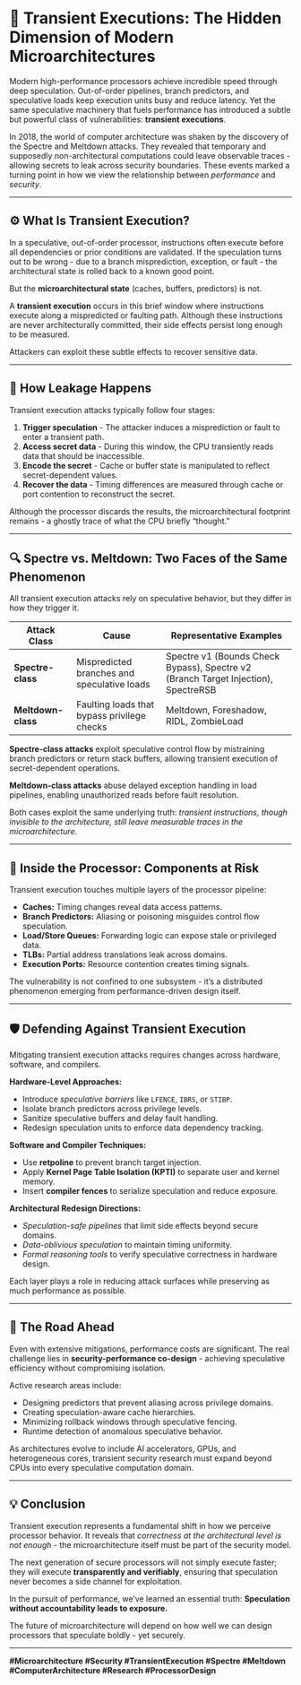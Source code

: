 
# 🧩 Transient Executions: The Hidden Dimension of Modern Microarchitectures

Modern high-performance processors achieve incredible speed through deep speculation. Out-of-order pipelines, branch predictors, and speculative loads keep execution units busy and reduce latency. Yet the same speculative machinery that fuels performance has introduced a subtle but powerful class of vulnerabilities: **transient executions**.

In 2018, the world of computer architecture was shaken by the discovery of the Spectre and Meltdown attacks. They revealed that temporary and supposedly non-architectural computations could leave observable traces - allowing secrets to leak across security boundaries. These events marked a turning point in how we view the relationship between *performance* and *security*.

---

## ⚙️ What Is Transient Execution?

In a speculative, out-of-order processor, instructions often execute before all dependencies or prior conditions are validated. If the speculation turns out to be wrong - due to a branch misprediction, exception, or fault - the architectural state is rolled back to a known good point.

But the **microarchitectural state** (caches, buffers, predictors) is not.

A **transient execution** occurs in this brief window where instructions execute along a mispredicted or faulting path. Although these instructions are never architecturally committed, their side effects persist long enough to be measured.

Attackers can exploit these subtle effects to recover sensitive data.

---

## 🧠 How Leakage Happens

Transient execution attacks typically follow four stages:

1. **Trigger speculation** - The attacker induces a misprediction or fault to enter a transient path.
2. **Access secret data** - During this window, the CPU transiently reads data that should be inaccessible.
3. **Encode the secret** - Cache or buffer state is manipulated to reflect secret-dependent values.
4. **Recover the data** - Timing differences are measured through cache or port contention to reconstruct the secret.

Although the processor discards the results, the microarchitectural footprint remains - a ghostly trace of what the CPU briefly “thought.”

---

## 🔍 Spectre vs. Meltdown: Two Faces of the Same Phenomenon

All transient execution attacks rely on speculative behavior, but they differ in how they trigger it.

| **Attack Class**   | **Cause**                                   | **Representative Examples**                                                        |
| ------------------ | ------------------------------------------- | ---------------------------------------------------------------------------------- |
| **Spectre-class**  | Mispredicted branches and speculative loads | Spectre v1 (Bounds Check Bypass), Spectre v2 (Branch Target Injection), SpectreRSB |
| **Meltdown-class** | Faulting loads that bypass privilege checks | Meltdown, Foreshadow, RIDL, ZombieLoad                                             |

**Spectre-class attacks** exploit speculative control flow by mistraining branch predictors or return stack buffers, allowing transient execution of secret-dependent operations.

**Meltdown-class attacks** abuse delayed exception handling in load pipelines, enabling unauthorized reads before fault resolution.

Both cases exploit the same underlying truth: *transient instructions, though invisible to the architecture, still leave measurable traces in the microarchitecture.*

---

## 🧩 Inside the Processor: Components at Risk

Transient execution touches multiple layers of the processor pipeline:

* **Caches:** Timing changes reveal data access patterns.
* **Branch Predictors:** Aliasing or poisoning misguides control flow speculation.
* **Load/Store Queues:** Forwarding logic can expose stale or privileged data.
* **TLBs:** Partial address translations leak across domains.
* **Execution Ports:** Resource contention creates timing signals.

The vulnerability is not confined to one subsystem - it’s a distributed phenomenon emerging from performance-driven design itself.

---

## 🛡️ Defending Against Transient Execution

Mitigating transient execution attacks requires changes across hardware, software, and compilers.

**Hardware-Level Approaches:**

* Introduce *speculative barriers* like `LFENCE`, `IBRS`, or `STIBP`.
* Isolate branch predictors across privilege levels.
* Sanitize speculative buffers and delay fault handling.
* Redesign speculation units to enforce data dependency tracking.

**Software and Compiler Techniques:**

* Use **retpoline** to prevent branch target injection.
* Apply **Kernel Page Table Isolation (KPTI)** to separate user and kernel memory.
* Insert **compiler fences** to serialize speculation and reduce exposure.

**Architectural Redesign Directions:**

* *Speculation-safe pipelines* that limit side effects beyond secure domains.
* *Data-oblivious speculation* to maintain timing uniformity.
* *Formal reasoning tools* to verify speculative correctness in hardware design.

Each layer plays a role in reducing attack surfaces while preserving as much performance as possible.

---

## 🧭 The Road Ahead

Even with extensive mitigations, performance costs are significant. The real challenge lies in **security-performance co-design** - achieving speculative efficiency without compromising isolation.

Active research areas include:

* Designing predictors that prevent aliasing across privilege domains.
* Creating speculation-aware cache hierarchies.
* Minimizing rollback windows through speculative fencing.
* Runtime detection of anomalous speculative behavior.

As architectures evolve to include AI accelerators, GPUs, and heterogeneous cores, transient security research must expand beyond CPUs into every speculative computation domain.

---

## 💡 Conclusion

Transient execution represents a fundamental shift in how we perceive processor behavior. It reveals that *correctness at the architectural level is not enough* - the microarchitecture itself must be part of the security model.

The next generation of secure processors will not simply execute faster; they will execute **transparently and verifiably**, ensuring that speculation never becomes a side channel for exploitation.

In the pursuit of performance, we’ve learned an essential truth:
**Speculation without accountability leads to exposure.**

The future of microarchitecture will depend on how well we can design processors that speculate boldly - yet securely.

---

**#Microarchitecture #Security #TransientExecution #Spectre #Meltdown #ComputerArchitecture #Research #ProcessorDesign**
